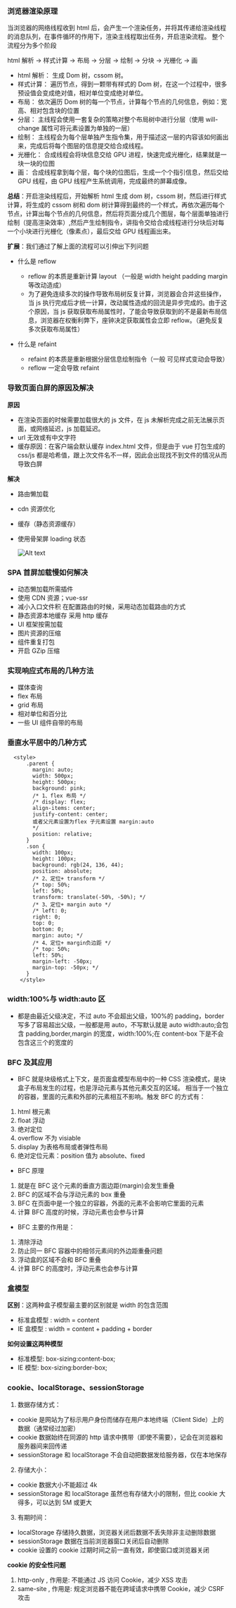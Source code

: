### 浏览器渲染原理

当浏览器的网络线程收到 html 后，会产生一个渲染任务，并将其传递给渲染线程的消息队列，在事件循环的作用下，渲染主线程取出任务，开启渲染流程。
整个流程分为多个阶段

html 解析 -> 样式计算 -> 布局 -> 分层 -> 绘制 -> 分块 -> 光栅化 -> 画

- html 解析：
  生成 Dom 树，cssom 树。
- 样式计算：
  遍历节点，得到一颗带有样式的 Dom 树，在这一个过程中，很多预设值会变成绝对值，相对单位变成绝对单位。
- 布局：
  依次遍历 Dom 树的每一个节点，计算每个节点的几何信息，例如：宽高、相对包含块的位置
- 分层：
  主线程会使用一套复杂的策略对整个布局树中进行分层（使用 will-change 属性可将元素设置为单独的一层）
- 绘制：
  主线程会为每个层单独产生指令集，用于描述这一层的内容该如何画出来，完成后将每个图层的信息提交给合成线程。
- 光栅化：
  合成线程会将块信息交给 GPU 进程，快速完成光栅化，结果就是一块一块的位图
- 画：
  合成线程拿到每个层，每个块的位图后，生成一个个指引信息，然后交给 GPU 线程，由 GPU 线程产生系统调用，完成最终的屏幕成像。

**总结**：开启渲染线程后，开始解析 html 生成 dom 树，cssom 树，然后进行样式计算，将生成的 cssom 树和 dom 树计算得到最终的一个样式，再依次遍历每个节点，计算出每个节点的几何信息，然后将页面分成几个图层，每个层面单独进行绘制（提高渲染效率）,然后产生绘制指令，讲指令交给合成线程进行分块后对每一个小块进行光栅化（像素点），最后交给 GPU 线程画出来。

**扩展**：我们通过了解上面的流程可以引伸出下列问题

- 什么是 reflow

  - reflow 的本质是重新计算 layout （一般是 width height padding margin 等改动造成）
  - 为了避免连续多次的操作导致布局树反复计算，浏览器会合并这些操作，当 js 执行完成后才统一计算，改动属性造成的回流是异步完成的。由于这个原因，当 js 获取获取布局属性时，了能会导致获取到的不是最新布局信息，浏览器在权衡利弊下，座钟决定获取属性会立即 reflow。（避免反复多次获取布局属性）

- 什么是 refaint
  - refaint 的本质是重新根据分层信息绘制指令（一般 可见样式变动会导致）
  - reflow 一定会导致 refaint

### 导致页面白屏的原因及解决

**原因**

- 在渲染页面的时候需要加载很大的 js 文件，在 js 未解析完成之前无法展示页面，或网络延迟，js 加载延迟。
- url 无效或有中文字符
- 缓存原因：在客户端会默认缓存 index.html 文件，但是由于 vue 打包生成的 css/js 都是哈希值，跟上次文件名不一样，因此会出现找不到文件的情况从而导致白屏

**解决**

- 路由懒加载
- cdn 资源优化
- 缓存（静态资源缓存）
- 使用骨架屏 loading 状态

  ![Alt text](image-1.png)

### SPA 首屏加载慢如何解决

- 动态懒加载所需插件
- 使用 CDN 资源；vue-ssr
- 减小入口文件积 在配置路由的时候，采用动态加载路由的方式
- 静态资源本地缓存 采用 http 缓存
- UI 框架按需加载
- 图片资源的压缩
- 组件重复打包
- 开启 GZip 压缩

### 实现响应式布局的几种方法

- 媒体查询
- flex 布局
- grid 布局
- 相对单位和百分比
- 一些 UI 组件自带的布局

### 垂直水平居中的几种方式

```
  <style>
      .parent {
        margin: auto;
        width: 500px;
        height: 500px;
        background: pink;
        /* 1、flex 布局 */
        /* display: flex;
        align-items: center;
        justify-content: center;
        或者父元素设置为flex 子元素设置 margin:auto
        */
        position: relative;
      }
      .son {
        width: 100px;
        height: 100px;
        background: rgb(24, 136, 44);
        position: absolute;
        /* 2、定位+ transform */
        /* top: 50%;
        left: 50%;
        transform: translate(-50%, -50%); */
        /* 3、定位+ margin auto */
        /* left: 0;
        right: 0;
        top: 0;
        bottom: 0;
        margin: auto; */
        /* 4、定位+ margin负边距 */
        /* top: 50%;
        left: 50%;
        margin-left: -50px;
        margin-top: -50px; */
      }
    </style>
```

### width:100%与 width:auto 区

- 都是由最近父级决定，不过 auto 不会超出父级，100%的 padding，border 写多了容易超出父级，一般都是用 auto，不写默认就是 auto
  width:auto;会包含 padding,border,margin 的宽度，width:100%;在 content-box 下是不会包含这三个的宽度的

### BFC 及其应用

- BFC 就是块级格式上下文，是页面盒模型布局中的一种 CSS 渲染模式，是块盒子布局发生的过程，也是浮动元素与其他元素交互的区域。
  相当于一个独立的容器，里面的元素和外部的元素相互不影响。触发 BFC 的方式有：

1. html 根元素
2. float 浮动
3. 绝对定位
4. overflow 不为 visiable
5. display 为表格布局或者弹性布局
6. 绝对定位元素：position 值为 absolute、fixed

- BFC 原理

1. 就是在 BFC 这个元素的垂直方面边距(margin)会发生重叠
2. BFC 的区域不会与浮动元素的 box 重叠
3. BFC 在页面中是一个独立的容器，外面的元素不会影响它里面的元素
4. 计算 BFC 高度的时候，浮动元素也会参与计算

- BFC 主要的作用是：

1. 清除浮动
2. 防止同一 BFC 容器中的相邻元素间的外边距重叠问题
3. 浮动盒的区域不会和 BFC 重叠
4. 计算 BFC 的高度时，浮动元素也会参与计算

### 盒模型

**区别**：这两种盒子模型最主要的区别就是 width 的包含范围

- 标准盒模型 : width = content
- IE 盒模型 : width = content + padding + border

**如何设置这两种模型**

- 标准模型: box-sizing:content-box;
- IE 模型: box-sizing:border-box;

### cookie、localStorage、sessionStorage

1. 数据存储方式：

- cookie 是网站为了标示用户身份而储存在用户本地终端（Client Side）上的数据（通常经过加密）
- cookie 数据始终在同源的 http 请求中携带（即使不需要），记会在浏览器和服务器间来回传递
- sessionStorage 和 localStorage 不会自动把数据发给服务器，仅在本地保存

2. 存储大小：

- cookie 数据大小不能超过 4k
- sessionStorage 和 localStorage 虽然也有存储大小的限制，但比 cookie 大得多，可以达到 5M 或更大

3. 有期时间：

- localStorage 存储持久数据，浏览器关闭后数据不丢失除非主动删除数据
- sessionStorage 数据在当前浏览器窗口关闭后自动删除
- cookie 设置的 cookie 过期时间之前一直有效，即使窗口或浏览器关闭

**cookie 的安全性问题**

1. http-only , 作用是: 不能通过 JS 访问 Cookie，减少 XSS 攻击
2. same-site , 作用是: 规定浏览器不能在跨域请求中携带 Cookie，减少 CSRF 攻击

